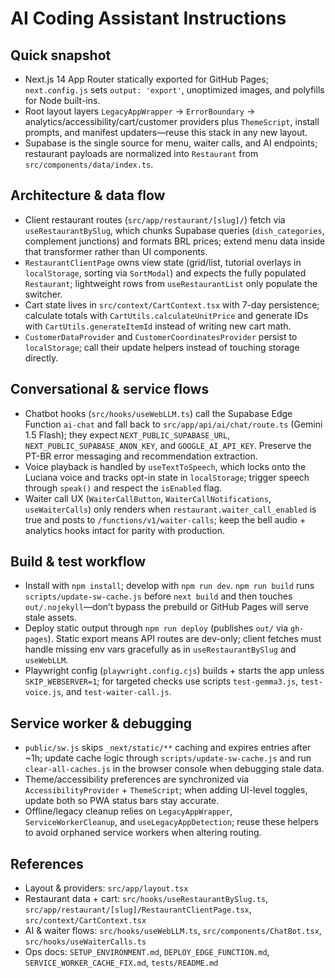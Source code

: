 # AI Coding Assistant Instructions

## Quick snapshot
- Next.js 14 App Router statically exported for GitHub Pages; `next.config.js` sets `output: 'export'`, unoptimized images, and polyfills for Node built-ins.
- Root layout layers `LegacyAppWrapper` → `ErrorBoundary` → analytics/accessibility/cart/customer providers plus `ThemeScript`, install prompts, and manifest updaters—reuse this stack in any new layout.
- Supabase is the single source for menu, waiter calls, and AI endpoints; restaurant payloads are normalized into `Restaurant` from `src/components/data/index.ts`.

## Architecture & data flow
- Client restaurant routes (`src/app/restaurant/[slug]/`) fetch via `useRestaurantBySlug`, which chunks Supabase queries (`dish_categories`, complement junctions) and formats BRL prices; extend menu data inside that transformer rather than UI components.
- `RestaurantClientPage` owns view state (grid/list, tutorial overlays in `localStorage`, sorting via `SortModal`) and expects the fully populated `Restaurant`; lightweight rows from `useRestaurantList` only populate the switcher.
- Cart state lives in `src/context/CartContext.tsx` with 7-day persistence; calculate totals with `CartUtils.calculateUnitPrice` and generate IDs with `CartUtils.generateItemId` instead of writing new cart math.
- `CustomerDataProvider` and `CustomerCoordinatesProvider` persist to `localStorage`; call their update helpers instead of touching storage directly.

## Conversational & service flows
- Chatbot hooks (`src/hooks/useWebLLM.ts`) call the Supabase Edge Function `ai-chat` and fall back to `src/app/api/ai/chat/route.ts` (Gemini 1.5 Flash); they expect `NEXT_PUBLIC_SUPABASE_URL`, `NEXT_PUBLIC_SUPABASE_ANON_KEY`, and `GOOGLE_AI_API_KEY`. Preserve the PT-BR error messaging and recommendation extraction.
- Voice playback is handled by `useTextToSpeech`, which locks onto the Luciana voice and tracks opt-in state in `localStorage`; trigger speech through `speak()` and respect the `isEnabled` flag.
- Waiter call UX (`WaiterCallButton`, `WaiterCallNotifications`, `useWaiterCalls`) only renders when `restaurant.waiter_call_enabled` is true and posts to `/functions/v1/waiter-calls`; keep the bell audio + analytics hooks intact for parity with production.

## Build & test workflow
- Install with `npm install`; develop with `npm run dev`. `npm run build` runs `scripts/update-sw-cache.js` before `next build` and then touches `out/.nojekyll`—don’t bypass the prebuild or GitHub Pages will serve stale assets.
- Deploy static output through `npm run deploy` (publishes `out/` via `gh-pages`). Static export means API routes are dev-only; client fetches must handle missing env vars gracefully as in `useRestaurantBySlug` and `useWebLLM`.
- Playwright config (`playwright.config.cjs`) builds + starts the app unless `SKIP_WEBSERVER=1`; for targeted checks use scripts `test-gemma3.js`, `test-voice.js`, and `test-waiter-call.js`.

## Service worker & debugging
- `public/sw.js` skips `_next/static/**` caching and expires entries after ~1h; update cache logic through `scripts/update-sw-cache.js` and run `clear-all-caches.js` in the browser console when debugging stale data.
- Theme/accessibility preferences are synchronized via `AccessibilityProvider` + `ThemeScript`; when adding UI-level toggles, update both so PWA status bars stay accurate.
- Offline/legacy cleanup relies on `LegacyAppWrapper`, `ServiceWorkerCleanup`, and `useLegacyAppDetection`; reuse these helpers to avoid orphaned service workers when altering routing.

## References
- Layout & providers: `src/app/layout.tsx`
- Restaurant data + cart: `src/hooks/useRestaurantBySlug.ts`, `src/app/restaurant/[slug]/RestaurantClientPage.tsx`, `src/context/CartContext.tsx`
- AI & waiter flows: `src/hooks/useWebLLM.ts`, `src/components/ChatBot.tsx`, `src/hooks/useWaiterCalls.ts`
- Ops docs: `SETUP_ENVIRONMENT.md`, `DEPLOY_EDGE_FUNCTION.md`, `SERVICE_WORKER_CACHE_FIX.md`, `tests/README.md`